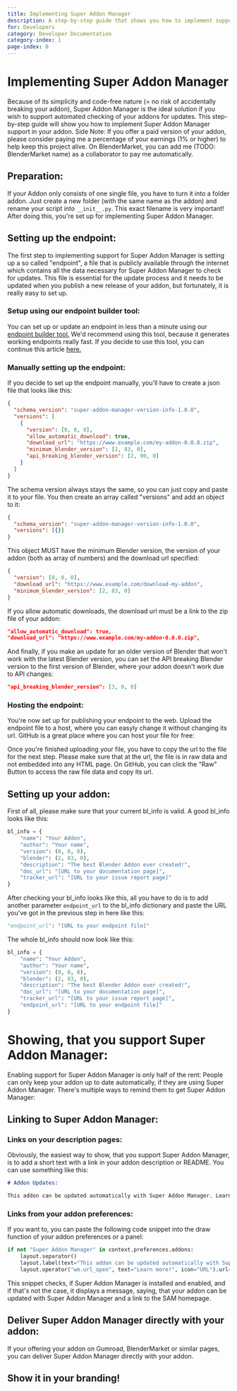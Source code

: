 ```yaml
---
title: Implementing Super Addon Manager
description: A step-by-step guide that shows you how to implement support for Super Addon Manager into your addon.
for: Developers
category: Developer Documentation
category-index: 1
page-index: 0
---
```


# Implementing Super Addon Manager

Because of its simplicity and code-free nature (= no risk of accidentally breaking your addon), Super Addon Manager is the ideal solution if you wish to support automated checking of your addons for updates. This step-by-step guide will show you how to implement Super Addon Manager support in your addon. Side Note: If you offer a paid version of your addon, please consider paying me a percentage of your earnings (1% or higher) to help keep this project alive. On BlenderMarket, you can add me (TODO: BlenderMarket name) as a collaborator to pay me automatically.

## Preparation:

If your Addon only consists of one single file, you have to turn it into a folder addon. Just create a new folder (with the same name as the addon) and rename your script into `__init__.py`. This exact filename is very important! After doing this, you're set up for implementing Super Addon Manager.

## Setting up the endpoint:

The first step to implementing support for Super Addon Manager is setting up a so called "endpoint", a file that is publicly available through the internet which contains all the data necessary for Super Addon Manager to check for updates. This file is essential for the update process and it needs to be updated when you publish a new release of your addon, but fortunately, it is really easy to set up.

### Setup using our endpoint builder tool:

You can set up or update an endpoint in less than a minute using our [endpoint builder tool.](/endpoint-builder) We'd recommend using this tool, because it generates working endpoints really fast. If you decide to use this tool, you can continue this article [here.](#hosting-the-endpoint)

### Manually setting up the endpoint:

If you decide to set up the endpoint manually, you'll have to create a json file that looks like this:

```json
{
  "schema_version": "super-addon-manager-version-info-1.0.0",
  "versions": [
    {
      "version": [0, 0, 0],
      "allow_automatic_download": true,
      "download_url": "https://www.example.com/my-addon-0.0.0.zip",
      "minimum_blender_version": [2, 83, 0],
      "api_breaking_blender_version": [2, 90, 0]
    }
  ]
}
```

The schema version always stays the same, so you can just copy and paste it to your file. You then create an array called "versions" and add an object to it:

```json
{
  "schema_version": "super-addon-manager-version-info-1.0.0",
  "versions": [{}]
}
```

This object MUST have the minimum Blender version, the version of your addon (both as array of numbers) and the download url specified:

```json
{
  "version": [0, 0, 0],
  "download_url": "https://www.example.com/download-my-addon",
  "minimum_blender_version": [2, 83, 0]
}
```

If you allow automatic downloads, the download url must be a link to the zip file of your addon:

```json
"allow_automatic_download": true,
"download_url": "https://www.example.com/my-addon-0.0.0.zip",
```

And finally, if you make an update for an older version of Blender that won't work with the latest Blender version, you can set the API breaking Blender version to the first version of Blender, where your addon doesn't work due to API changes:

```json
"api_breaking_blender_version": [3, 0, 0]
```

### Hosting the endpoint:

You're now set up for publishing your endpoint to the web. Upload the endpoint file to a host, where you can easyly change it without changing its url. GitHub is a great place where you can host your file for free:

<!-- TODO: Add a description on hosting an endpoint on GitHub -->

Once you're finished uploading your file, you have to copy the url to the file for the next step. Please make sure that at the url, the file is in raw data and not embedded into any HTML page. On GitHub, you can click the "Raw" Button to access the raw file data and copy its url.

## Setting up your addon:

First of all, please make sure that your current bl_info is valid. A good bl_info looks like this:

```python
bl_info = {
    "name": "Your Addon",
    "author": "Your name",
    "version": (0, 0, 0),
    "blender": (2, 83, 0),
    "description": "The best Blender Addon ever created!",
    "doc_url": "[URL to your documentation page]",
    "tracker_url": "[URL to your issue report page]"
}
```

After checking your bl_info looks like this, all you have to do is to add another parameter `endpoint_url` to the bl_info dictionary and paste the URL you've got in the previous step in here like this:

```python
"endpoint_url": "[URL to your endpoint file]"
```

The whole bl_info should now look like this:

```python
bl_info = {
    "name": "Your Addon",
    "author": "Your name",
    "version": (0, 0, 0),
    "blender": (2, 83, 0),
    "description": "The best Blender Addon ever created!",
    "doc_url": "[URL to your documentation page]",
    "tracker_url": "[URL to your issue report page]",
    "endpoint_url": "[URL to your endpoint file]"
}
```

<div class="container">
<div class="row mt-3">

# Showing, that you support Super Addon Manager:

Enabling support for Super Addon Manager is only half of the rent: People can only keep your addon up to date automatically, if they are using Super Addon Manager. There's multiple ways to remind them to get Super Addon Manager:

## Linking to Super Addon Manager:

### Links on your description pages:

Obviously, the easiest way to show, that you support Super Addon Manager, is to add a short text with a link in your addon description or README. You can use something like this:

```markdown
# Addon Updates:

This addon can be updated automatically with Super Addon Manager. Learn more on their site: https//TODO
```

### Links from your addon preferences:

If you want to, you can paste the following code snippet into the draw function of your addon preferences or a panel:

```python
if not "Super Addon Manager" in context.preferences.addons:
    layout.separator()
    layout.label(text="This addon can be updated automatically with Super Addon Manager.")
    layout.operator("wm.url_open", text="Learn more!", icon="URL").url="https//TODO"
```

This snippet checks, if Super Addon Manager is installed and enabled, and if that's not the case, it displays a message, saying, that your addon can be updated with Super Addon Manager and a link to the SAM homepage.

## Deliver Super Addon Manager directly with your addon:

If your offering your addon on Gumroad, BlenderMarket or similar pages, you can deliver Super Addon Manager directly with your addon.

## Show it in your branding!

<!-- TODO: Text here. -->
